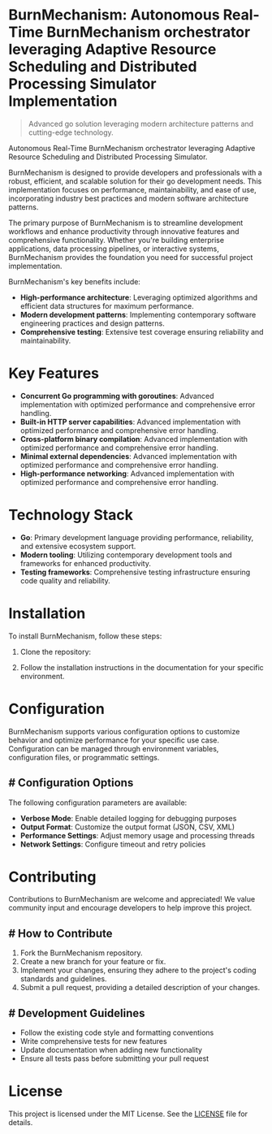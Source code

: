 <!-- fallback_BurnMechanism_20251029015927_98385 -->

# BurnMechanism: Autonomous Real-Time BurnMechanism orchestrator leveraging Adaptive Resource Scheduling and Distributed Processing Simulator Implementation
> Advanced go solution leveraging modern architecture patterns and cutting-edge technology.

Autonomous Real-Time BurnMechanism orchestrator leveraging Adaptive Resource Scheduling and Distributed Processing Simulator.

BurnMechanism is designed to provide developers and professionals with a robust, efficient, and scalable solution for their go development needs. This implementation focuses on performance, maintainability, and ease of use, incorporating industry best practices and modern software architecture patterns.

The primary purpose of BurnMechanism is to streamline development workflows and enhance productivity through innovative features and comprehensive functionality. Whether you're building enterprise applications, data processing pipelines, or interactive systems, BurnMechanism provides the foundation you need for successful project implementation.

BurnMechanism's key benefits include:

* **High-performance architecture**: Leveraging optimized algorithms and efficient data structures for maximum performance.
* **Modern development patterns**: Implementing contemporary software engineering practices and design patterns.
* **Comprehensive testing**: Extensive test coverage ensuring reliability and maintainability.

# Key Features

* **Concurrent Go programming with goroutines**: Advanced implementation with optimized performance and comprehensive error handling.
* **Built-in HTTP server capabilities**: Advanced implementation with optimized performance and comprehensive error handling.
* **Cross-platform binary compilation**: Advanced implementation with optimized performance and comprehensive error handling.
* **Minimal external dependencies**: Advanced implementation with optimized performance and comprehensive error handling.
* **High-performance networking**: Advanced implementation with optimized performance and comprehensive error handling.

# Technology Stack

* **Go**: Primary development language providing performance, reliability, and extensive ecosystem support.
* **Modern tooling**: Utilizing contemporary development tools and frameworks for enhanced productivity.
* **Testing frameworks**: Comprehensive testing infrastructure ensuring code quality and reliability.

# Installation

To install BurnMechanism, follow these steps:

1. Clone the repository:


2. Follow the installation instructions in the documentation for your specific environment.

# Configuration

BurnMechanism supports various configuration options to customize behavior and optimize performance for your specific use case. Configuration can be managed through environment variables, configuration files, or programmatic settings.

## # Configuration Options

The following configuration parameters are available:

* **Verbose Mode**: Enable detailed logging for debugging purposes
* **Output Format**: Customize the output format (JSON, CSV, XML)
* **Performance Settings**: Adjust memory usage and processing threads
* **Network Settings**: Configure timeout and retry policies

# Contributing

Contributions to BurnMechanism are welcome and appreciated! We value community input and encourage developers to help improve this project.

## # How to Contribute

1. Fork the BurnMechanism repository.
2. Create a new branch for your feature or fix.
3. Implement your changes, ensuring they adhere to the project's coding standards and guidelines.
4. Submit a pull request, providing a detailed description of your changes.

## # Development Guidelines

* Follow the existing code style and formatting conventions
* Write comprehensive tests for new features
* Update documentation when adding new functionality
* Ensure all tests pass before submitting your pull request

# License

This project is licensed under the MIT License. See the [LICENSE](https://github.com/emrullahgit1/BurnMechanism/blob/main/LICENSE) file for details.
